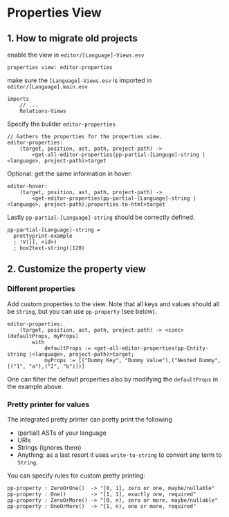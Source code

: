 # Properties View

## 1. How to migrate old projects

enable the view in `editor/[Language]-Views.esv`

	properties view: editor-properties

make sure the `[Language]-Views.esv` is imported in `editor/[Language].main.esv`

    imports
        // ...
        Relations-Views

Specify the builder `editor-properties`

	// Gathers the properties for the properties view.
	editor-properties:
		(target, position, ast, path, project-path) ->
			<get-all-editor-properties(pp-partial-[Languge]-string |<language>, project-path)>target

Optional: get the same information in hover:

	editor-hover:
		(target, position, ast, path, project-path) ->
			<get-editor-properties(pp-partial-[Language]-string |<language>, project-path);properties-to-html>target

Lastly `pp-partial-[Language]-string` should be correctly defined.

    pp-partial-[Language]-string =
      prettyprint-example
      ; !V([], <id>)
      ; box2text-string(|120)

## 2. Customize the property view

### Different properties

Add custom properties to the view. Note that all keys and values should all be `String`, but you can use `pp-property` (see below).

	editor-properties:
		(target, position, ast, path, project-path) -> <conc> (defaultProps, myProps)
			with 
				defaultProps := <get-all-editor-properties(pp-Entity-string |<language>, project-path)>target;
				myProps := [("Dummy Key", "Dummy Value"),("Nested Dummy", [("1", "a"),("2", "b")])]

One can filter the default properties also by modifying the `defaultProps` in the example above.

### Pretty printer for values

The integrated pretty printer can pretty print the following

- (partial) ASTs of your language
- URIs
- Strings (ignores them)
- Anything: as a last resort it uses `write-to-string` to convert any term to `String`. 


You can specify rules for custom pretty printing:

	pp-property : ZeroOrOne()  -> "[0, 1], zero or one, maybe/nullable"
	pp-property : One() 	   -> "[1, 1], exactly one, required"
	pp-property : ZeroOrMore() -> "[0, n), zero or more, maybe/nullable"
	pp-property : OneOrMore()  -> "[1, n), one or more, required"
